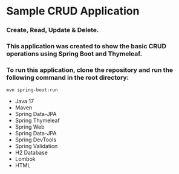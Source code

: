 # Sample CRUD Application

### Create, Read, Update &amp; Delete.

### This application was created to show the basic CRUD operations using Spring Boot and Thymeleaf.

### To run this application, clone the repository and run the following command in the root directory:

``` mvn spring-boot:run ```

* Java 17
* Maven
* Spring Data-JPA
* Spring Thymeleaf
* Spring Web
* Spring Data-JPA
* Spring DevTools
* Spring Validation
* H2 Database
* Lombok
* HTML


